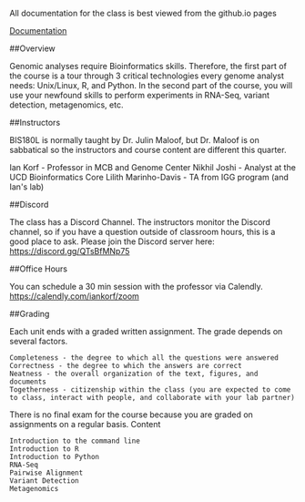 All documentation for the class is best viewed from the github.io pages

[Documentation](https://ucdavis-bioinformatics-training.github.io/2025-Spring-BIS180L/)

##Overview

Genomic analyses require Bioinformatics skills. Therefore, the first part of the course is a tour through 3 critical technologies every genome analyst needs: Unix/Linux, R, and Python. In the second part of the course, you will use your newfound skills to perform experiments in RNA-Seq, variant detection, metagenomics, etc.

##Instructors

BIS180L is normally taught by Dr. Julin Maloof, but Dr. Maloof is on sabbatical so the instructors and course content are different this quarter.

Ian Korf - Professor in MCB and Genome Center
Nikhil Joshi - Analyst at the UCD Bioinformatics Core
Lilith Marinho-Davis - TA from IGG program (and Ian's lab)

##Discord

The class has a Discord Channel. The instructors monitor the Discord channel, so if you have a question outside of classroom hours, this is a good place to ask. Please join the Discord server here: https://discord.gg/QTsBfMNp75

##Office Hours

You can schedule a 30 min session with the professor via Calendly. https://calendly.com/iankorf/zoom

##Grading

Each unit ends with a graded written assignment. The grade depends on several factors.

    Completeness - the degree to which all the questions were answered
    Correctness - the degree to which the answers are correct
    Neatness - the overall organization of the text, figures, and documents
    Togetherness - citizenship within the class (you are expected to come to class, interact with people, and collaborate with your lab partner)

There is no final exam for the course because you are graded on assignments on a regular basis.
Content

    Introduction to the command line
    Introduction to R
    Introduction to Python
    RNA-Seq
    Pairwise Alignment
    Variant Detection
    Metagenomics
